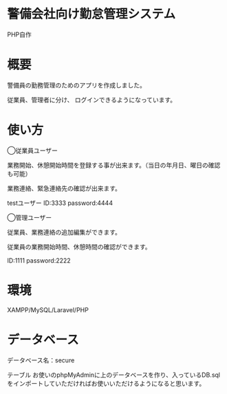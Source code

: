 # 警備会社向け勤怠管理システム
PHP自作

# 概要
警備員の勤務管理のためのアプリを作成しました。

従業員、管理者に分け、
ログインできるようになっています。

# 使い方
◯従業員ユーザー

業務開始、休憩開始時間を登録する事が出来ます。（当日の年月日、曜日の確認も可能）

業務連絡、緊急連絡先の確認が出来ます。

testユーザー ID:3333 password:4444

◯管理ユーザー

従業員、業務連絡の追加編集ができます。

従業員の業務開始時間、休憩時間の確認ができます。

ID:1111 password:2222

# 環境

XAMPP/MySQL/Laravel/PHP

# データベース

データベース名：secure

テーブル
お使いのphpMyAdminに上のデータベースを作り、入っているDB.sqlをインポートしていただければお使いいただけるようになると思います。
